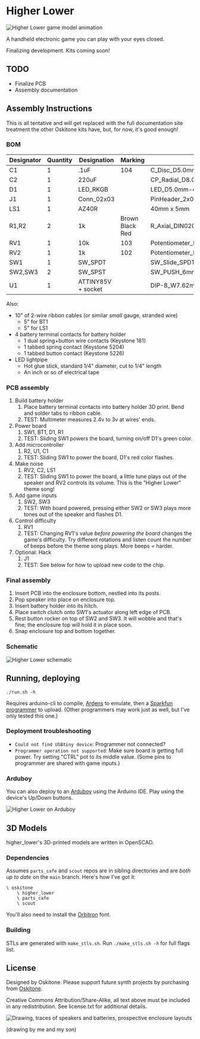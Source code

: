 # Higher Lower

![Higher Lower game model animation](/misc/header-960-100.gif)

A handheld electronic game you can play with your eyes closed.

Finalizing development. Kits coming soon!

## TODO

- Finalize PCB
- Assembly documentation

## Assembly Instructions

This is all tentative and will get replaced with the full documentation site treatment the other Oskitone kits have, but, for now, it's good enough!

### BOM

| Designator | Quantity | Designation        | Marking         | Footprint                                         |
| ---------- | -------- | ------------------ | --------------- | ------------------------------------------------- |
| C1         | 1        | .1uF               | 104             | C_Disc_D5.0mm_W2.5mm_P5.00mm                      |
| C2         | 1        | 220uF              |                 | CP_Radial_D8.0mm_P3.50mm                          |
| D1         | 1        | LED_RKGB           |                 | LED_D5.0mm-4_RGB_Staggered_Pins                   |
| J1         | 1        | Conn_02x03         |                 | PinHeader_2x03_P2.54mm_Vertical                   |
| LS1        | 1        | AZ40R              |                 | 40mm x 5mm                                        |
| R1,R2      | 2        | 1k                 | Brown Black Red | R_Axial_DIN0207_L6.3mm_D2.5mm_P10.16mm_Horizontal |
| RV1        | 1        | 10k                | 103             | Potentiometer_Piher_PT-6-V_Vertical-mirror        |
| RV2        | 1        | 1k                 | 102             | Potentiometer_Piher_PT-6-V_Vertical-mirror        |
| SW1        | 1        | SW_SPDT            |                 | SW_Slide_SPDT_Angled_CK_OS102011MA1Q              |
| SW2,SW3    | 2        | SW_SPST            |                 | SW_PUSH_6mm                                       |
| U1         | 1        | ATTINY85V + socket |                 | DIP-8_W7.62mm                                     |

Also:

- 10" of 2-wire ribbon cables (or similar _small_ gauge, stranded wire)
  - 5" for BT1
  - 5" for LS1
- 4 battery terminal contacts for battery holder
  - 1 dual spring+button wire contacts (Keystone 181)
  - 1 tabbed spring contact (Keystone 5204)
  - 1 tabbed button contact (Keystone 5226)
- LED lightpipe
  - Hot glue stick, standard 1/4" diameter, cut to 1/4" length
  - An inch or so of electrical tape

### PCB assembly

1. Build battery holder
   1. Place battery terminal contacts into battery holder 3D print. Bend and solder tabs to ribbon cable.
   2. TEST: Multimeter measures 2.4v to 3v at wires' ends.
2. Power board
   1. SW1, BT1, D1, R1
   2. TEST: Sliding SW1 powers the board, turning on/off D1's green color.
3. Add microcontroller
   1. R2, U1, C1
   2. TEST: Sliding SW1 to power the board, D1's red color flashes.
4. Make noise
   1. RV2, C2, LS1
   2. TEST: Sliding SW1 to power the board, a little tune plays out of the speaker and RV2 controls its volume. This is the "Higher Lower" theme song!
5. Add game inputs
   1. SW2, SW3
   2. TEST: With board powered, pressing either SW2 or SW3 plays more tones out of the speaker and flashes D1.
6. Control difficulty
   1. RV1
   2. TEST: Changing RV1's value _before powering the board_ changes the game's difficulty. Try different rotations and listen count the number of beeps before the theme song plays. More beeps = harder.
7. Optional: Hack
   1. J1
   2. TEST: See below for how to upload new code to the chip.

### Final assembly

1. Insert PCB into the enclosure bottom, nestled into its posts.
2. Pop speaker into place on enclosure top.
3. Insert battery holder into its hitch.
4. Place switch clutch onto SW1's actuator along left edge of PCB.
5. Rest button rocker on top of SW2 and SW3. It will wobble and that's fine; the enclosure top will hold it in place soon.
6. Snap enclosure top and bottom together.

### Schematic

![Higher Lower schematic](kicad/higher_lower-schematic.svg)

## Running, deploying

    ./run.sh -h

Requires arduino-cli to compile, [Ardens](https://github.com/tiberiusbrown/Ardens) to emulate, then a [Sparkfun programmer](https://www.sparkfun.com/products/9825) to upload. (Other programmers may work just as well, but I've only tested this one.)

### Deployment troubleshooting

- `Could not find USBtiny device`: Programmer not connected?
- `Programmer operation not supported`: Make sure board is getting full power. Try setting "CTRL" pot to its middle value. (Some pins to programmer are shared with game inputs.)

### Arduboy

You can also deploy to an [Arduboy](https://www.arduboy.com/) using the Arduino IDE. Play using the device's Up/Down buttons.

![Higher Lower on Arduboy](/misc/arduboy.gif)

## 3D Models

higher_lower's 3D-printed models are written in OpenSCAD.

### Dependencies

Assumes `parts_cafe` and `scout` repos are in sibling directories and are _both up to date_ on the `main` branch. Here's how I've got it:

    \ oskitone
        \ higher_lower
        \ parts_cafe
        \ scout

You'll also need to install the [Orbitron](https://fonts.google.com/specimen/Orbitron) font.

### Building

STLs are generated with `make_stls.sh`. Run `./make_stls.sh -h` for full flags list.

## License

Designed by Oskitone. Please support future synth projects by purchasing from [Oskitone](https://www.oskitone.com/).

Creative Commons Attribution/Share-Alike, all text above must be included in any redistribution. See license.txt for additional details.

![Drawing, traces of speakers and batteries, prospective enclosure layouts](misc/drawing-parts.png)

(drawing by me and my son)
